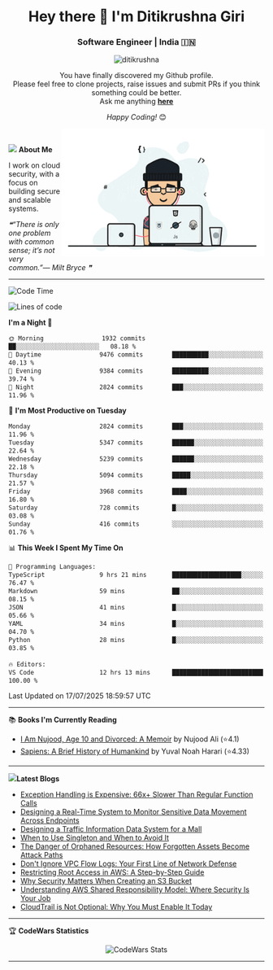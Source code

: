 <h1 align="center">Hey there 👋 I'm Ditikrushna Giri</h1>
<h3 align="center">Software Engineer | India 🇮🇳</h3>
 <p align="center"> <img src="https://komarev.com/ghpvc/?username=ditikrushna" alt="ditikrushna" /> </p>

<div align="center">
You have finally discovered my Github profile. <br>
Please feel free to clone projects, raise issues and submit PRs if you think something could be better. <br>
Ask me anything <a href="https://github.com/ditikrushna/ditikrushna/issues/new"><b>here</b></a><br>

<i>Happy Coding!</i> 😊
</div>

<img align="right" alt="Coding" width="400" src="https://github.com/ditikrushna/ditikrushna/blob/master/charts/programmer_transparent.gif">

</br>

<img src="https://media.giphy.com/media/WUlplcMpOCEmTGBtBW/giphy.gif" width="30"> **About Me**

I work on cloud security, with a focus on building secure and scalable systems.

<!--STARTS_HERE_QUOTE_README-->
<i>❝“There is only one problem with common sense; it’s not very common.”— Milt Bryce   ❞</i>
<!--ENDS_HERE_QUOTE_README-->
 
---

<!--START_SECTION:waka-->
![Code Time](http://img.shields.io/badge/Code%20Time-828%20hrs%2023%20mins-blue)

![Lines of code](https://img.shields.io/badge/From%20Hello%20World%20I%27ve%20Written-2.9%20million%20lines%20of%20code-blue)

**I'm a Night 🦉** 

```text
🌞 Morning                1932 commits        ██░░░░░░░░░░░░░░░░░░░░░░░   08.18 % 
🌆 Daytime                9476 commits        ██████████░░░░░░░░░░░░░░░   40.13 % 
🌃 Evening                9384 commits        ██████████░░░░░░░░░░░░░░░   39.74 % 
🌙 Night                  2824 commits        ███░░░░░░░░░░░░░░░░░░░░░░   11.96 % 
```
📅 **I'm Most Productive on Tuesday** 

```text
Monday                   2824 commits        ███░░░░░░░░░░░░░░░░░░░░░░   11.96 % 
Tuesday                  5347 commits        ██████░░░░░░░░░░░░░░░░░░░   22.64 % 
Wednesday                5239 commits        ██████░░░░░░░░░░░░░░░░░░░   22.18 % 
Thursday                 5094 commits        █████░░░░░░░░░░░░░░░░░░░░   21.57 % 
Friday                   3968 commits        ████░░░░░░░░░░░░░░░░░░░░░   16.80 % 
Saturday                 728 commits         █░░░░░░░░░░░░░░░░░░░░░░░░   03.08 % 
Sunday                   416 commits         ░░░░░░░░░░░░░░░░░░░░░░░░░   01.76 % 
```


📊 **This Week I Spent My Time On** 

```text
💬 Programming Languages: 
TypeScript               9 hrs 21 mins       ███████████████████░░░░░░   76.47 % 
Markdown                 59 mins             ██░░░░░░░░░░░░░░░░░░░░░░░   08.15 % 
JSON                     41 mins             █░░░░░░░░░░░░░░░░░░░░░░░░   05.66 % 
YAML                     34 mins             █░░░░░░░░░░░░░░░░░░░░░░░░   04.70 % 
Python                   28 mins             █░░░░░░░░░░░░░░░░░░░░░░░░   03.85 % 

🔥 Editors: 
VS Code                  12 hrs 13 mins      █████████████████████████   100.00 % 
```


 Last Updated on 17/07/2025 18:59:57 UTC
<!--END_SECTION:waka-->

---

📚 **Books I'm Currently Reading**
<!-- GOODREADS-LIST:START -->
- [I Am Nujood, Age 10 and Divorced: A Memoir](https://www.goodreads.com/review/show/7689086604?utm_medium=api&utm_source=rss) by Nujood Ali (⭐️4.1)
- [Sapiens: A Brief History of Humankind](https://www.goodreads.com/review/show/3198808213?utm_medium=api&utm_source=rss) by Yuval Noah Harari (⭐️4.33)
<!-- GOODREADS-LIST:END -->

---


<img src="http://www.netanimations.net/livres-13.gif" width="40">**Latest Blogs** 

<!-- BLOG-POST-LIST:START -->
- [Exception Handling is Expensive: 66x+ Slower Than Regular Function Calls](https://www.ditikrushna.space/blog/exception-handling-performance-jvm)
- [Designing a Real-Time System to Monitor Sensitive Data Movement Across Endpoints](https://www.ditikrushna.space/blog/endpoint-data-movement-monitoring)
- [Designing a Traffic Information Data System for a Mall](https://www.ditikrushna.space/blog/mall-traffic-data-system-design)
- [When to Use Singleton and When to Avoid It](https://www.ditikrushna.space/blog/singleton-pattern-guide)
- [The Danger of Orphaned Resources: How Forgotten Assets Become Attack Paths](https://www.ditikrushna.space/blog/orphaned-resources-risk)
- [Don't Ignore VPC Flow Logs: Your First Line of Network Defense](https://www.ditikrushna.space/blog/vpc-flow-logs-importance)
- [Restricting Root Access in AWS: A Step-by-Step Guide](https://www.ditikrushna.space/blog/restrict-root-access-aws)
- [Why Security Matters When Creating an S3 Bucket](https://www.ditikrushna.space/blog/s3-bucket-security-matters)
- [Understanding AWS Shared Responsibility Model: Where Security Is Your Job](https://www.ditikrushna.space/blog/aws-shared-responsibility-model)
- [CloudTrail is Not Optional: Why You Must Enable It Today](https://www.ditikrushna.space/blog/enable-cloudtrail-now)
<!-- BLOG-POST-LIST:END -->

--- 

🏆 **CodeWars Statistics**

<div align="center">
  <img src="https://github.r2v.ch/codewars?user=ditikrushna&name=true&top_languages=true&stroke=%23b362ff&theme=purple_dark&hide_clan=true&hide_rank=true" alt="CodeWars Stats" width="300" height="200">
</div>

---
